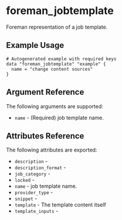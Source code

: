
# foreman_jobtemplate


Foreman representation of a job template.


## Example Usage

```
# Autogenerated example with required keys
data "foreman_jobtemplate" "example" {
  name = "change content sources"
}
```


## Argument Reference

The following arguments are supported:

- `name` - (Required) job template name.


## Attributes Reference

The following attributes are exported:

- `description` - 
- `description_format` - 
- `job_category` - 
- `locked` - 
- `name` - job template name.
- `provider_type` - 
- `snippet` - 
- `template` - The template content itself
- `template_inputs` - 


